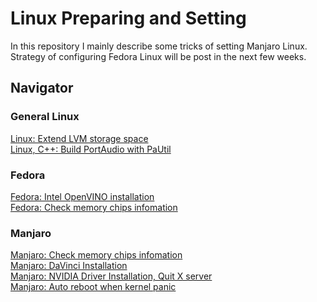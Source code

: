 # Linux Preparing and Setting

In this repository I mainly describe some tricks of setting Manjaro Linux. Strategy of configuring Fedora Linux will be post in the next few weeks.

<!-- I create this repository just because I had fallen in loop of installing and reinstalling linux OS to solve random kernel panic issue caused by unstable memory with X.M.P. over-clocking enabled... Firstly, I doubted it encounters some compatiblity issue related to Intel new big.LITTLE architecture (P-Core and E-Core). -->

## Navigator

### General Linux
[Linux: Extend LVM storage space](https://github.com/ZHCSOFT/Linux-Preparing-and-Setting/blob/main/General_Linux/Extend_LVM_storage.md)<br>
[Linux, C++: Build PortAudio with PaUtil](https://github.com/ZHCSOFT/Linux-Preparing-and-Setting/blob/main/General_Linux/PortAudio_with_Util_headers.md)<br>

### Fedora
[Fedora: Intel OpenVINO installation](https://github.com/ZHCSOFT/Linux-Preparing-and-Setting/blob/main/Fedora/Install_OpenVINO.md)<br>
[Fedora: Check memory chips infomation](https://github.com/ZHCSOFT/Linux-Preparing-and-Setting/blob/main/Fedora/Check_memory_chips_vendor.md)<br>

### Manjaro
[Manjaro: Check memory chips infomation](https://github.com/ZHCSOFT/Linux-Preparing-and-Setting/blob/main/Manjaro/Check_memory_chips_vendor.md) <br>
[Manjaro: DaVinci Installation](https://github.com/ZHCSOFT/Linux-Preparing-and-Setting/blob/main/Manjaro/Install_DaVinci_Resolve.md) <br>
[Manjaro: NVIDIA Driver Installation, Quit X server](https://github.com/ZHCSOFT/Linux-Preparing-and-Setting/blob/main/Manjaro/NVIDIA_driver_installation.md) <br>
[Manjaro: Auto reboot when kernel panic](https://github.com/ZHCSOFT/Linux-Preparing-and-Setting/blob/main/Manjaro/Reboot_when_kernel_panic.md) <br>
